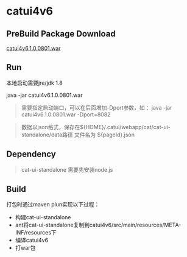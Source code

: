 # catui4v6

## PreBuild Package Download

[catui4v6.1.0.0801.war](http://10.25.38.82/gitlab/179163/catui4v6/blob/master/catui4v6.1.0.0801.war "catui4v6.1.0.0801.war")

## Run
本地启动需要jre/jdk 1.8

java -jar catui4v6.1.0.0801.war

> 需要指定启动端口，可以在后面增加-Dport参数，如：
java -jar catui4v6.1.0.0801.war -Dport=8082

> 数据以json格式，保存在${HOME}/.catui/webapp/cat/cat-ui-standalone/data路径
文件名为 ${pageId}.json

## Dependency

> cat-ui-standalone
需要先安装node.js

## Build
打包时通过maven plun实现以下过程：
* 构建cat-ui-standalone
* ant将cat-ui-standalone复制到catui4v6/src/main/resources/META-INF/resources下
* 编译catui4v6
* 打war包

